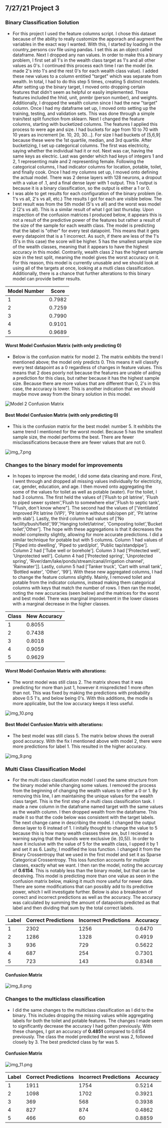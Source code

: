 ## 7/27/21 Project 3

### Binary Classification Solution
- For this project I used the feature columns script. I chose this dataset because of the ability to really customize the apporach and augment the variables in the exact way I wanted. With this, I started by loading in the country_persons csv file using pandas. I set this as an object called dataframe. Next I dropped any nan values. In order to make this a binary problem, I first set all 1's in the wealth class target as 1's and all other values as 0's. I continued this process each time I ran the model (ie. made 2's into 1's and the rest 0's for each wealth class value). I added these new values to a column entitled "target" which was separate from wealth. In total, I had to do this step 5 times, creating 5 distinct models. After setting up the binary target, I moved onto dropping certain features that didn't seem as helpful or easily implemented. Those features included the hhid, unit, pnmbr (person number), and weights. Additionally, I dropped the wealth column since I had the new "target" column. Once I had my dataframe set up, I moved onto setting up the training, testing, and validation sets. This was done through a simple train/test split function from sklearn. Next I changed the feature columns, starting with bucketized columns. The features I applied this process to were age and size. I had buckets for age from 10 to 70 with 10 years as increment [ie. 10, 20, 30...]. For size I had buckets of [5,6,9] because these were the 1st quartile, median, and 3rd quartile. After bucketizing, I set up categorical columns. The first was electricity, saying whether the individual had it or not. Next was car, having the same keys as electric. Last was gender which had keys of integers 1 and 2, 1 representing male and 2 representing female. Following the categorical columns, I had indicator columns for location, potable, toilet, and finally cook. Once I had my columns set up, I moved onto defining the actual model. There was 2 dense layers with 128 neurons, a dropout with a value of .1, and a final dense layer with 1 output. This 1 output is because it is a binary classification, so the output is either a 1 or 0.
- I was able to get results for each configuration of the binary problem (ie. 1's vs all, 2's vs all, etc.) The results I got for each are visible below. The best result was from the 5th model (5's vs all) and the worst was model 2 (2's vs all). This is a similar result of what I got last thursday. Upon inspection of the confusion matrices I produced below, it appears this is not a result of the predictive power of the features but rather a result of the size of the sample for each wealth class. The model is predicting that the label is "other" for every test datapoint. This means that it gets every datapoint that is a 1 incorrect. As such, if there are less of the 1's (5's in this case) the score will be higher. 5 has the smallest sample size of the wealth classes, meaning that it appears to have the highest accuracy in this model. Contrarily, wealth class 2 has the highest sample size in the test split, meaning the model gives the worst accuracy on it. For this reason, this model is currently unusable and we should look at using all of the targets at once, looking at a mutli class classification. Additionally, there is a chance that further alterations to this binary model can provide better results.

|Model Number| Score|
|-----|------|
| 1 | 0.7982 |
| 2 | 0.7259 |
| 3 | 0.7990 |
| 4 | 0.9101 |
| 5 | 0.9689 |


#### Worst Model Confusion Matrix (with only predicting 0)
- Below is the confusion matrix for model 2. The matrix exhibits the trend I mentioned above; the model only predicts 0. This means it will classify every test datapoint as a 0 regardless of changes in feature values. This means that 2 does poorly not because the features are unable of aiding a prediction for this class, but rather because it has the highest sample size. Because there are more values that are different than 0, 2's in this case, the accuracy is lower. This is another indication that we should maybe move away from the binary solution in this model.

![Model 2 Confusion Matrix](model_2_confusion.png)
#### Best Model Confusion Matrix (with only predicting 0)
- This is the confusion matrix for the best model: number 5. It exhibits the same trend I mentioned for the worst model. Because 5 has the smallest sample size, the model performs the best. There are fewer misclassifications because there are fewer values that are not 0.

![img_7.png](img_7.png)

### Changes to the binary model for improvements
- In hopes to improve the model, I did some data cleaning and more. First, I went through and dropped all missing values individually for electricity, car, gender, education, and age. I then moved onto aggregating the some of the values for toilet as well as potable (water). For the toilet, I had 3 columns. The first held the values of ['Flush to pit latrine', 'Flush to piped sewer system','Flush to somewhere else','Flush to septic tank', "Flush, don't know where"]. The second had the values of ['Ventilated Improved Pit latrine (VIP)', 'Pit latrine without slab/open pit', 'Pit latrine with slab']. Lastly, the third column had values of ['No facility/bush/field','99','Hanging toilet/latrine', 'Composting toilet','Bucket toilet','Other']. The hope with these aggregations is that it decreases the model complexity slightly, allowing for more accurate predictions. I did a similar technique for potable but with 5 columns. Column 1 had values of ['Piped into dwelling', 'Piped to yard/plot', 'Public tap/standpipe']. Column 2 had ['Tube well or borehole']. Column 3 had ['Protected well', 'Unprotected well']. Column 4 had ['Protected spring', 'Unprotected spring', 'River/dam/lake/ponds/stream/canal/irrigation channel', 'Rainwater']]. Lastly, column 5 had ['Tanker truck', 'Cart with small tank', 'Bottled water', 'Other', '99']. With these new aggregated columns, I had to change the feature columns slightly. Mainly, I removed toilet and potable from the indicator columns, instead making them categorical columns with keys that match the number of rows. I then ran the model, noting the new accuracies (seen below) and the matrices for the worst and best model. There was marginal improvement in the lower classes with a marginal decrease in the higher classes.

| Class | New Accuracy |
| ---- | ---- |
| 1 | 0.8055 |
| 2 | 0.7438 |
| 3 | 0.8018 |
| 4 | 0.9059 |
| 5 | 0.9629 |

#### Worst Model Confusion Matrix with alterations:
- The worst model was still class 2. The matrix shows that it was predicting for more than just 1, however it mispredicted 1 more often than not. This was fixed by making the predictions with probability above 0.5 1's, and below being 0's. With this additions, the modle is more applicable, but the low accuracy keeps it less useful.

![img_10.png](img_10.png)

#### Best Model Confusion Matrix with alterations:
- The best model was still class 5. The matrix below shows the overall good accuracy. With the fix I mentioned above with model 2, there were more predictions for label 1. This resulted in the higher accuracy.

![img_9.png](img_9.png)

### Multi Class Classification Model
- For the multi class classification model I used the same structure from the binary model while changing some values. I removed the process from the beginning of changing the wealth values to either a 0 or 1. By removing this line, I am maintaining the unique values for the wealth class target. This is the first step of a multi class classification task. I made a new column in the dataframe named target with the same values as the wealth column. I then dropped wealth from the dataframe. This made it so that the code below was consistent with the target labels. The next change came in describing the model. I changed the output dense layer to 6 instead of 1. I initally thought to change the value to 5 because this is how many wealth classes there are, but I recieved a warning saying that the bounds were exclusive (ie. [0,5)). In order to have it inclusive with the value of 5 for the wealth class, I upped it by 1 and set it as 6. Laslty, I modified the loss function. I changed it from the Binary Crossentropy that we used in the first model and set it as Sparse Categorical Crossentropy. This loss function accounts for multiple classes, exactly what we want. I then ran the model, noting the accurcay of __0.6154__. This is notably less than the binary model, but that can be deceiving. This model is predicting more than one value as seen in the confusion matrix below, making it much more useful for newer data. There are some modifications that can possibly add to its predictive power, which I will investigate further. Below is also a breakdown of correct and incorrect predictions as well as the accuracy. The accuracy was calculated by summing the amount of datapoints predicted as that label and then dividing that sum by the total correct labels.


| Label | Correct Predictions | Incorrect Predictions | Accuracy |
| ------- | ------ | ------- | ----- |
| 1 | 2302 | 1256 | 0.6470 |
| 2 | 1286 | 1328 | 0.4919 |
| 3 | 936 | 729 | 0.5622 |
| 4 | 687 | 254 | 0.7301 |
| 5 | 723 | 143 | 0.8348 |
#### Confusion Matrix
![img_8.png](img_8.png)

### Changes to the multiclass classification
- I did the same changes to the multiclass classification as I did to the binary. This includes dropping the missing values while aggregating labels for both the toilet and potable features. The changes I made seem to significantly decrease the accuracy I had gotten previously. With these changes, I got an accuracy of __0.4851__ compared to 0.6154 previously. The class the model predicted the worst was 2, followed closely by 3. The best predicted class by far was 5.

#### Confusion Matrix
![img_11.png](img_11.png)

| Label | Correct Predictions | Incorrect Predictions | Accuracy |
| ------- | ------ | -------| ----- |
| 1 | 1911 | 1754 | 0.5214 |
| 2 | 1098 | 1702 | 0.3921 |
| 3 | 369 | 568 | 0.3938 |
| 4 | 827 | 874 | 0.4862 |
| 5 | 466 | 60 | 0.8859 |
